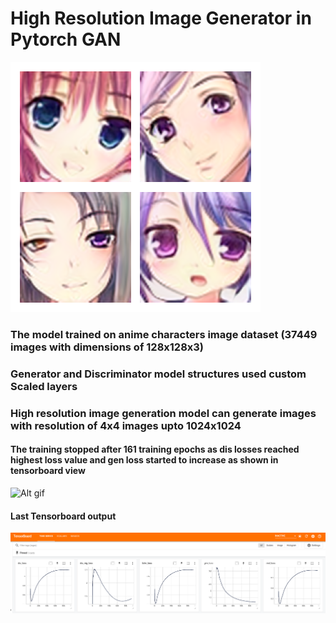 # High Resolution Image Generator in Pytorch GAN
![Alt Image](final_generated_images/image_00.png)
### The model trained on anime characters image dataset (37449 images with dimensions of 128x128x3)
### Generator and Discriminator model structures used custom Scaled layers

### High resolution image generation model can generate images with resolution of 4x4 images upto 1024x1024 

#### The training stopped after 161 training epochs as dis losses reached highest loss value and gen loss started to increase as shown in tensorboard view
![Alt gif](training_process_images/train_process.gif)

#### Last Tensorboard output
![Alt Image](training_process_images/tensorboard_view.png)

